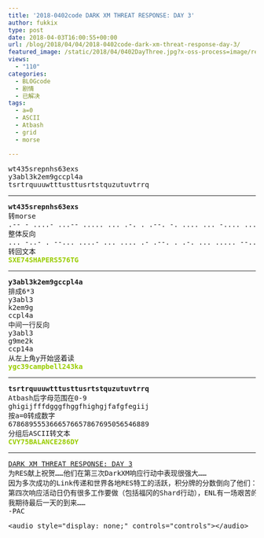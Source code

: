 ```yaml
---
title: '2018-0402code DARK XM THREAT RESPONSE: DAY 3'
author: fukkix
type: post
date: 2018-04-03T16:00:55+00:00
url: /blog/2018/04/04/2018-0402code-dark-xm-threat-response-day-3/
featured_image: /static/2018/04/0402DayThree.jpg?x-oss-process=image/resize,m_fill,w_700,h_220
views:
  - "110"
categories:
  - BLOGcode
  - 剧情
  - 已解决
tags:
  - a=0
  - ASCII
  - Atbash
  - grid
  - morse

---
```

<pre>wt435srepnhs63exs
y3abl3k2em9gccpl4a
tsrtrquuuwtttusttusrtstquzutuvtrrq<!--more--></pre>

* * *

<pre><strong>wt435srepnhs63exs</strong>
转morse
.-- - ....- ...-- ..... ... .-. . .--. -. .... ... -.... ...-- . -..- ...
整体反向
... -..- . --... ....- ... .... .- .--. . .-. ... ..... --... -.... - --.
转回文本
<span style="color: #99cc00;"><strong>SXE74SHAPERS576TG</strong></span></pre>

* * *

<pre><strong>y3abl3k2em9gccpl4a
</strong>排成6*3
y3abl3
k2em9g
ccpl4a
中间一行反向
y3abl3
g9me2k
ccp14a
从左上角y开始竖着读<strong>
<span style="color: #99cc00;">ygc39campbell243ka</span></strong></pre>

* * *

<pre><strong>tsrtrquuuwtttusttusrtstquzutuvtrrq
</strong>Atbash后字母范围在0-9
ghigijfffdgggfhggfhighgjfafgfegiij
按a=0转成数字
6786895553666576657867695056546889
分组后ASCII转文本<strong>
<span style="color: #99cc00;">CVY75BALANCE286DY</span></strong></pre>

* * *

<pre><a href="http://investigate.ingress.com/2018/04/02/dark-xm-threat-response-day-3/">DARK XM THREAT RESPONSE: DAY 3
</a>为RES献上祝贺……他们在第三次DarkXM响应行动中表现很强大……
因为多次成功的Link传递和世界各地RES特工的活跃，积分牌的分数倒向了他们：52比35
第四次响应活动日仍有很多工作要做（包括福冈的Shard行动），ENL有一场艰苦的仗要打……存在翻盘的可能，但很不容易……
我期待最后一天的到来……
-PAC</pre>

<pre><span id="output"></span>&lt;audio style="display: none;" controls="controls">&lt;/audio></pre>

<audio style="display: none;" controls="controls"></audio>